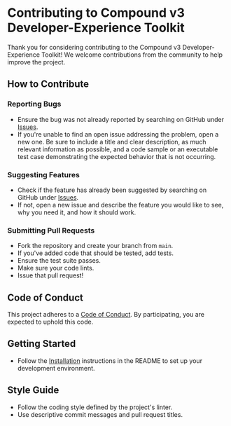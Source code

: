 # Contributing to Compound v3 Developer-Experience Toolkit

Thank you for considering contributing to the Compound v3 Developer-Experience Toolkit! We welcome contributions from the community to help improve the project.

## How to Contribute

### Reporting Bugs
- Ensure the bug was not already reported by searching on GitHub under [Issues](https://github.com/mtuneccessary/Compound-v3-Developer-Experience-Toolkit/issues).
- If you're unable to find an open issue addressing the problem, open a new one. Be sure to include a title and clear description, as much relevant information as possible, and a code sample or an executable test case demonstrating the expected behavior that is not occurring.

### Suggesting Features
- Check if the feature has already been suggested by searching on GitHub under [Issues](https://github.com/mtuneccessary/Compound-v3-Developer-Experience-Toolkit/issues).
- If not, open a new issue and describe the feature you would like to see, why you need it, and how it should work.

### Submitting Pull Requests
- Fork the repository and create your branch from `main`.
- If you've added code that should be tested, add tests.
- Ensure the test suite passes.
- Make sure your code lints.
- Issue that pull request!

## Code of Conduct
This project adheres to a [Code of Conduct](CODE_OF_CONDUCT.md). By participating, you are expected to uphold this code.

## Getting Started
- Follow the [Installation](README.md#installation) instructions in the README to set up your development environment.

## Style Guide
- Follow the coding style defined by the project's linter.
- Use descriptive commit messages and pull request titles. 